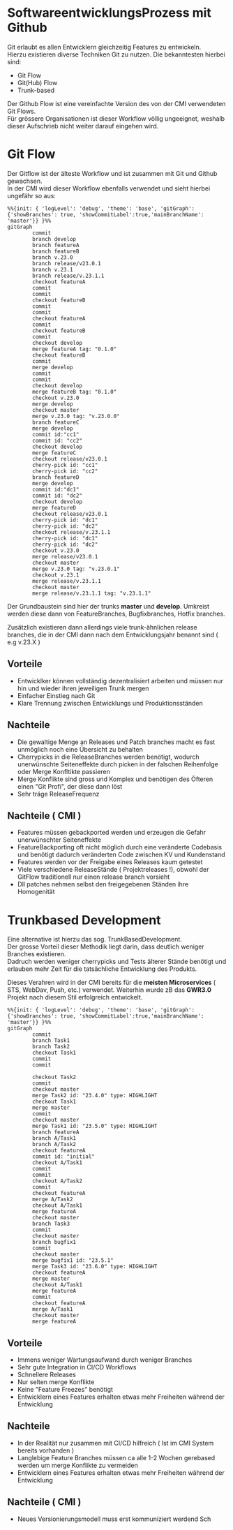# SoftwareentwicklungsProzess mit Github

Git erlaubt es allen Entwicklern gleichzeitig Features zu entwickeln.  
Hierzu existieren diverse Techniken Git zu nutzen.
Die bekanntesten hierbei sind:

* Git Flow
* Git(Hub) Flow
* Trunk-based 

Der Github Flow ist eine vereinfachte Version des von der CMI verwendeten Git Flows.  
Für grössere Organisationen ist dieser Workflow völlig ungeeignet, weshalb dieser Aufschrieb nicht weiter darauf eingehen wird.

# Git Flow
Der Gitflow ist der älteste Workflow und ist zusammen mit Git und Github gewachsen.  
In der CMI wird dieser Workflow ebenfalls verwendet und sieht hierbei ungefähr so aus:

```mermaid
%%{init: { 'logLevel': 'debug', 'theme': 'base', 'gitGraph': {'showBranches': true, 'showCommitLabel':true,'mainBranchName': 'master'}} }%%
gitGraph
        commit
        branch develop
        branch featureA
        branch featureB
        branch v.23.0
        branch release/v23.0.1
        branch v.23.1
        branch release/v.23.1.1
        checkout featureA
        commit
        commit
        checkout featureB
        commit
        commit
        checkout featureA
        commit
        checkout featureB
        commit
        checkout develop
        merge featureA tag: "0.1.0"
        checkout featureB
        commit
        merge develop
        commit
        commit
        checkout develop
        merge featureB tag: "0.1.0"
        checkout v.23.0
        merge develop
        checkout master
        merge v.23.0 tag: "v.23.0.0"
        branch featureC
        merge develop
        commit id:"cc1"
        commit id: "cc2"
        checkout develop
        merge featureC
        checkout release/v23.0.1
        cherry-pick id: "cc1"
        cherry-pick id: "cc2"
        branch featureD
        merge develop
        commit id:"dc1"
        commit id: "dc2"
        checkout develop
        merge featureD
        checkout release/v23.0.1
        cherry-pick id: "dc1"
        cherry-pick id: "dc2"
        checkout release/v.23.1.1
        cherry-pick id: "dc1"
        cherry-pick id: "dc2"
        checkout v.23.0
        merge release/v23.0.1
        checkout master
        merge v.23.0 tag: "v.23.0.1"
        checkout v.23.1
        merge release/v.23.1.1
        checkout master
        merge release/v.23.1.1 tag: "v.23.1.1"
```

Der Grundbaustein sind hier der trunks **master** und **develop**. 
Umkreist werden diese dann von FeatureBranches, Bugfixbranches, Hotfix branches.

Zusätzlich existieren dann allerdings viele trunk-ähnlichen release branches, die in der CMI dann nach dem Entwicklungsjahr benannt sind ( e.g v.23.X )

## Vorteile
* Entwicklker können vollständig dezentralisiert arbeiten und müssen nur hin und wieder ihren jeweiligen Trunk mergen
* Einfacher Einstieg nach Git
* Klare Trennung zwischen Entwicklungs und Produktionsständen

## Nachteile
* Die gewaltige Menge an Releases und Patch branches macht es fast unmöglich noch eine Übersicht zu behalten
* Cherrypicks in die ReleaseBranches werden benötigt, wodurch unerwünschte Seiteneffekte durch picken in der falschen Reihenfolge oder Merge Konfltikte passieren
* Merge Konflikte sind gross und Komplex und benötigen des Öfteren einen "Git Profi", der diese dann löst
* Sehr träge ReleaseFrequenz

## Nachteile ( CMI )
* Features müssen gebackported werden und erzeugen die Gefahr unerwünschter Seiteneffekte
* FeatureBackporting oft nicht möglich durch eine veränderte Codebasis und benötigt dadurch veränderten Code zwischen KV und Kundenstand
* Features werden vor der Freigabe eines Releases kaum getestet
* Viele verschiedene ReleaseStände ( Projektreleases !), obwohl der GitFlow traditionell nur einen release branch vorsieht
* Dll patches nehmen selbst den freigegebenen Ständen ihre Homogenität

# Trunkbased Development
Eine alternative ist hierzu das sog. TrunkBasedDevelopment.  
Der grosse Vorteil dieser Methodik liegt darin, dass deutlich weniger Branches existieren.  
Dadruch werden weniger cherrypicks und Tests älterer Stände benötigt und erlauben mehr Zeit für die tatsächliche Entwicklung des Produkts.

Dieses Verahren wird in der CMI bereits für die **meisten Microservices** ( STS, WebDav, Push, etc.) verwendet.
Weiterhin wurde zB das **GWR3.0** Projekt nach diesem Stil erfolgreich entwickelt.

```mermaid
%%{init: { 'logLevel': 'debug', 'theme': 'base', 'gitGraph': {'showBranches': true, 'showCommitLabel':true,'mainBranchName': 'master'}} }%%
gitGraph
        commit
        branch Task1
        branch Task2
        checkout Task1
        commit
        commit
        
        checkout Task2
        commit
        checkout master
        merge Task2 id: "23.4.0" type: HIGHLIGHT
        checkout Task1
        merge master
        commit
        checkout master
        merge Task1 id: "23.5.0" type: HIGHLIGHT
        branch featureA
        branch A/Task1
        branch A/Task2
        checkout featureA
        commit id: "initial"
        checkout A/Task1
        commit
        commit
        checkout A/Task2
        commit
        checkout featureA
        merge A/Task2
        checkout A/Task1
        merge featureA
        checkout master
        branch Task3
        commit
        checkout master
        branch bugfix1
        commit
        checkout master
        merge bugfix1 id: "23.5.1"
        merge Task3 id: "23.6.0" type: HIGHLIGHT
        checkout featureA
        merge master
        checkout A/Task1
        merge featureA
        commit
        checkout featureA
        merge A/Task1
        checkout master
        merge featureA
```
## Vorteile
* Immens weniger Wartungsaufwand durch weniger Branches 
* Sehr gute Integration in CI/CD Workflows
* Schnellere Releases
* Nur selten merge Konflikte
* Keine "Feature Freezes" benötigt
* Entwicklern eines Features erhalten etwas mehr Freiheiten während der Entwicklung

## Nachteile
* In der Realität nur zusammen mit CI/CD hilfreich ( Ist im CMI System bereits vorhanden )
* Langlebige Feature Branches müssen ca alle 1-2 Wochen gerebased werden um merge Konflikte zu vermeiden
* Entwicklern eines Features erhalten etwas mehr Freiheiten während der Entwicklung

## Nachteile ( CMI )
* Neues Versionierungsmodell muss erst kommuniziert werdend Sch
